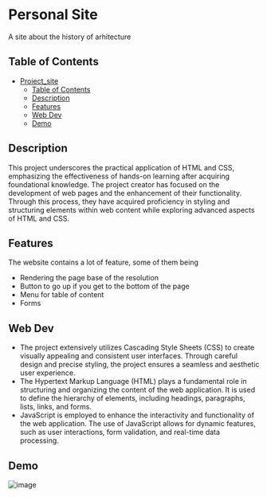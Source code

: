 # Personal Site

A site about the history of arhitecture

## Table of Contents

- [Proiect_site](#project-name)
  - [Table of Contents](#table-of-contents)
  - [Description](#description)
  - [Features](#features)
  - [Web Dev](#WebDev)
  - [Demo](#demo)

## Description

This project underscores the practical application of HTML and CSS, emphasizing the effectiveness of hands-on learning after acquiring foundational knowledge. The project creator has focused on the development of web pages and the enhancement of their functionality. Through this process, they have acquired proficiency in styling and structuring elements within web content while exploring advanced aspects of HTML and CSS.

## Features

The website contains a lot of feature, some of them being

- Rendering the page base of the resolution
- Button to go up if you get to the bottom of the page
- Menu for table of content
- Forms

## Web Dev

- The project extensively utilizes Cascading Style Sheets (CSS) to create visually appealing and consistent user interfaces. Through careful design and precise styling, the project ensures a seamless and aesthetic user experience.
- The Hypertext Markup Language (HTML) plays a fundamental role in structuring and organizing the content of the web application. It is used to define the hierarchy of elements, including headings, paragraphs, lists, links, and forms.
- JavaScript is employed to enhance the interactivity and functionality of the web application. The use of JavaScript allows for dynamic features, such as user interactions, form validation, and real-time data processing.

## Demo

![image](https://github.com/pachirishu/Proiect_site/assets/54062247/3db9ab8e-b668-4aca-82aa-96303230ff89)

